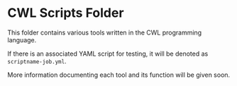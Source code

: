 CWL Scripts Folder
==================

This folder contains various tools written in the CWL programming language. 

If there is an associated YAML script for testing, it will be denoted as `scriptname-job.yml`.

More information documenting each tool and its function will be given soon.
